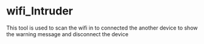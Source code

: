 # wifi_Intruder
This tool is used to scan the wifi in to connected the another device to show the warning message and disconnect the device
